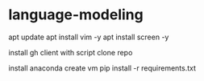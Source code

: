 # language-modeling
apt update
apt install vim -y
apt install screen -y

install gh client with script
clone repo

install anaconda
create vm
pip install -r requirements.txt


